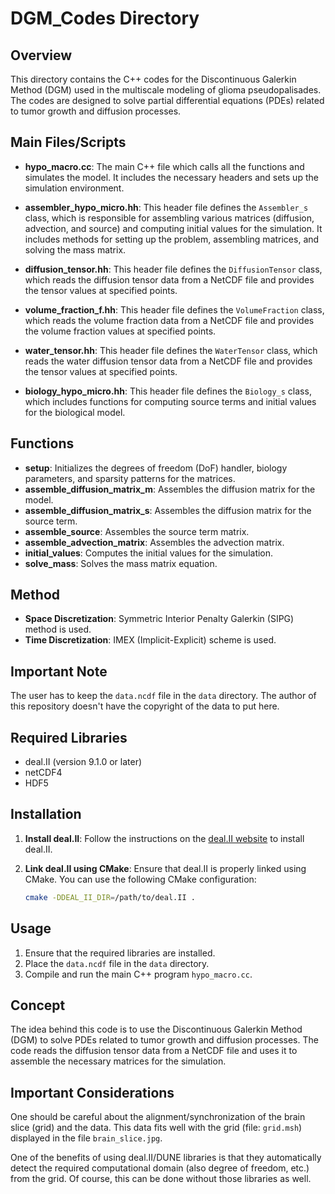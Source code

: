 # DGM_Codes Directory

## Overview

This directory contains the C++ codes for the Discontinuous Galerkin Method (DGM) used in the multiscale modeling of glioma pseudopalisades. The codes are designed to solve partial differential equations (PDEs) related to tumor growth and diffusion processes.

## Main Files/Scripts

- **hypo_macro.cc**: The main C++ file which calls all the functions and simulates the model. It includes the necessary headers and sets up the simulation environment.

- **assembler_hypo_micro.hh**: This header file defines the `Assembler_s` class, which is responsible for assembling various matrices (diffusion, advection, and source) and computing initial values for the simulation. It includes methods for setting up the problem, assembling matrices, and solving the mass matrix.

- **diffusion_tensor.hh**: This header file defines the `DiffusionTensor` class, which reads the diffusion tensor data from a NetCDF file and provides the tensor values at specified points.

- **volume_fraction_f.hh**: This header file defines the `VolumeFraction` class, which reads the volume fraction data from a NetCDF file and provides the volume fraction values at specified points.

- **water_tensor.hh**: This header file defines the `WaterTensor` class, which reads the water diffusion tensor data from a NetCDF file and provides the tensor values at specified points.

- **biology_hypo_micro.hh**: This header file defines the `Biology_s` class, which includes functions for computing source terms and initial values for the biological model.

## Functions

- **setup**: Initializes the degrees of freedom (DoF) handler, biology parameters, and sparsity patterns for the matrices.
- **assemble_diffusion_matrix_m**: Assembles the diffusion matrix for the model.
- **assemble_diffusion_matrix_s**: Assembles the diffusion matrix for the source term.
- **assemble_source**: Assembles the source term matrix.
- **assemble_advection_matrix**: Assembles the advection matrix.
- **initial_values**: Computes the initial values for the simulation.
- **solve_mass**: Solves the mass matrix equation.

## Method

- **Space Discretization**: Symmetric Interior Penalty Galerkin (SIPG) method is used.
- **Time Discretization**: IMEX (Implicit-Explicit) scheme is used.

## Important Note

The user has to keep the `data.ncdf` file in the `data` directory. The author of this repository doesn't have the copyright of the data to put here.

## Required Libraries

- deal.II (version 9.1.0 or later)
- netCDF4
- HDF5

## Installation

1. **Install deal.II**: Follow the instructions on the [deal.II website](https://www.dealii.org/) to install deal.II.
2. **Link deal.II using CMake**: Ensure that deal.II is properly linked using CMake. You can use the following CMake configuration:

    ```bash
    cmake -DDEAL_II_DIR=/path/to/deal.II .
    ```

## Usage

1. Ensure that the required libraries are installed.
2. Place the `data.ncdf` file in the `data` directory.
3. Compile and run the main C++ program `hypo_macro.cc`.

## Concept

The idea behind this code is to use the Discontinuous Galerkin Method (DGM) to solve PDEs related to tumor growth and diffusion processes. The code reads the diffusion tensor data from a NetCDF file and uses it to assemble the necessary matrices for the simulation.

## Important Considerations

One should be careful about the alignment/synchronization of the brain slice (grid) and the data. This data fits well with the grid (file: `grid.msh`) displayed in the file `brain_slice.jpg`.

One of the benefits of using deal.II/DUNE libraries is that they automatically detect the required computational domain (also degree of freedom, etc.) from the grid. Of course, this can be done without those libraries as well.